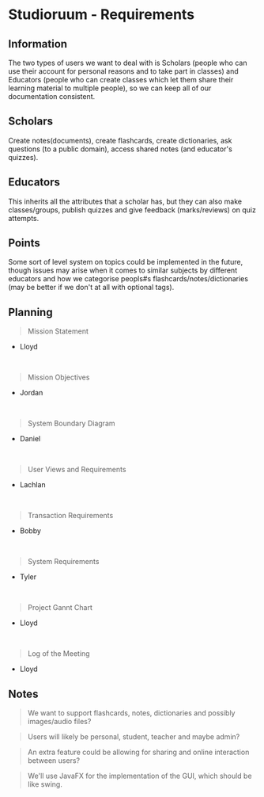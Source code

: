# Studioruum - Requirements

Information
-----------
The two types of users we want to deal with is Scholars (people who can use their account for personal reasons and to take part in classes) and Educators (people who can create classes which let them share their learning material to multiple people), so we can keep all of our documentation consistent.

Scholars
--------
Create notes(documents), create flashcards, create dictionaries, ask questions (to a public domain), access shared notes (and educator's quizzes).

Educators
---------
This inherits all the attributes that a scholar has, but they can also make classes/groups, publish quizzes and give feedback (marks/reviews) on quiz attempts.

Points
------
Some sort of level system on topics could be implemented in the future, though issues may arise when it comes to similar subjects by different educators and how we categorise peopls#s flashcards/notes/dictionaries (may be better if we don't at all with optional tags).

Planning
--------
> Mission Statement
  - Lloyd  
  <br/>
  
> Mission Objectives
  - Jordan  
<br/>

> System Boundary Diagram
  - Daniel  
<br/>

> User Views and Requirements
  - Lachlan  
<br/>

> Transaction Requirements
  - Bobby  
<br/>

> System Requirements
  - Tyler  
<br/>

> Project Gannt Chart
  - Lloyd  
<br/>

> Log of the Meeting
  - Lloyd

Notes
-----
> We want to support flashcards, notes, dictionaries and possibly images/audio files?

> Users will likely be personal, student, teacher and maybe admin?

> An extra feature could be allowing for sharing and online interaction between users?

> We'll use JavaFX for the implementation of the GUI, which should be like swing.
